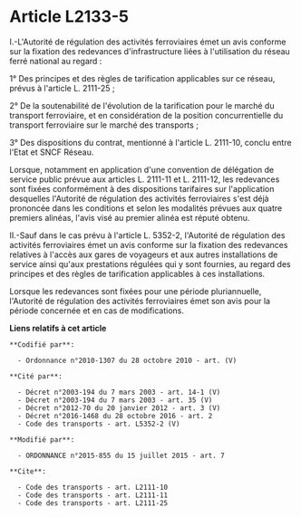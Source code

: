 # Article L2133-5

I.-L'Autorité de régulation des activités ferroviaires émet un avis conforme sur la fixation des redevances d'infrastructure
liées à l'utilisation du réseau ferré national au regard : 

1° Des principes et des règles de tarification applicables sur ce réseau, prévus à l'article L. 2111-25 ; 

2° De la soutenabilité de l'évolution de la tarification pour le marché du transport ferroviaire, et en considération de la
position concurrentielle du transport ferroviaire sur le marché des transports ; 

3° Des dispositions du contrat, mentionné à l'article L. 2111-10, conclu entre l'Etat et SNCF Réseau. 

Lorsque, notamment en application d'une convention de délégation de service public prévue aux articles L. 2111-11 et L.
2111-12, les redevances sont fixées conformément à des dispositions tarifaires sur l'application desquelles l'Autorité de
régulation des activités ferroviaires s'est déjà prononcée dans les conditions et selon les modalités prévues aux quatre
premiers alinéas, l'avis visé au premier alinéa est réputé obtenu. 

II.-Sauf dans le cas prévu à l'article L. 5352-2, l'Autorité de régulation des activités ferroviaires émet un avis conforme
sur la fixation des redevances relatives à l'accès aux gares de voyageurs et aux autres installations de service ainsi qu'aux
prestations régulées qui y sont fournies, au regard des principes et des règles de tarification applicables à ces
installations. 

Lorsque les redevances sont fixées pour une période pluriannuelle, l'Autorité de régulation des activités ferroviaires émet
son avis pour la période concernée et en cas de modifications.

**Liens relatifs à cet article**

	**Codifié par**:

	  - Ordonnance n°2010-1307 du 28 octobre 2010 - art. (V)

	**Cité par**:

	  - Décret n°2003-194 du 7 mars 2003 - art. 14-1 (V)
	  - Décret n°2003-194 du 7 mars 2003 - art. 35 (V)
	  - Décret n°2012-70 du 20 janvier 2012 - art. 3 (V)
	  - Décret n°2016-1468 du 28 octobre 2016 - art. 2
	  - Code des transports - art. L5352-2 (V)

	**Modifié par**:

	  - ORDONNANCE n°2015-855 du 15 juillet 2015 - art. 7

	**Cite**:

	  - Code des transports - art. L2111-10
	  - Code des transports - art. L2111-11
	  - Code des transports - art. L2111-25

